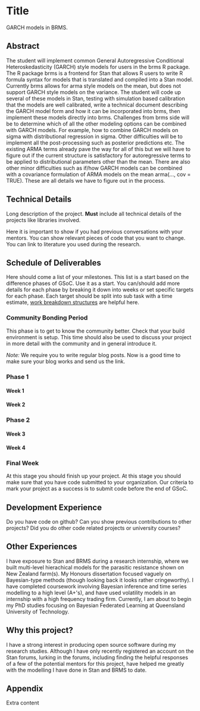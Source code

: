 #  Title 

GARCH models in BRMS.

## Abstract

The student will implement common General Autoregressive Conditional Heteroskedasticity (GARCH) style models for users in the brms R package. The R package brms is a frontend for Stan that allows R users to write R formula syntax for models that is translated and compiled into a Stan model. Currently brms allows for arma style models on the mean, but does not support GARCH style models on the variance. The student will code up several of these models in Stan, testing with simulation based calibration that the models are well calibrated, write a technical document describing the GARCH model form and how it can be incorporated into brms, then implement these models directly into brms. Challenges from brms side will be to determine which of all the other modeling options can be combined with GARCH models. For example, how to combine GARCH models on sigma with distributional regression in sigma. Other difficulties will be to implement all the post-processing such as posterior predictions etc. The existing ARMA terms already pave the way for all of this but we will have to figure out if the current structure is satisfactory for autoregressive terms to be applied to distributional parameters other than the mean. There are also other minor difficulties such as if/how GARCH models can be combined with a covariance formulation of ARMA models on the mean arma(..., cov = TRUE). These are all details we have to figure out in the process.

## Technical Details

Long description of the project. **Must** include all technical details of the
projects like libraries involved.

Here it is important to show if you had previous conversations with your
mentors. You can show relevant pieces of code that you want to change. You can
link to literature you used during the research.

## Schedule of Deliverables

Here should come a list of your milestones. This list is a start based on the
difference phases of GSoC. Use it as a start. You can/should add more details
for each phase by breaking it down into weeks or set specific targets for each
phase. Each target should be split into sub task with a time estimate, [work
breakdown structures][wbs] are helpful here.

### **Community Bonding Period**

This phase is to get to know the community better. Check that your build
environment is setup. This time should also be used to discuss your project in
more detail with the community and in general introduce it. 

*Note:* We require you to write regular blog posts. Now is a good time to make
sure your blog works and send us the link.

### **Phase 1**

#### Week 1

#### Week 2

### **Phase 2**

#### Week 3

#### Week 4


### **Final Week**

At this stage you should finish up your project. At this stage you should make
sure that you have code submitted to your organization. Our criteria to mark
your project as a success is to submit code before the end of GSoC.

## Development Experience

Do you have code on github? Can you show previous contributions to other projects?
Did you do other code related projects or university courses?

## Other Experiences

I have exposure to Stan and BRMS during a research internship, where we built multi-level hierachical models for the parasitic resistance shown on New Zealand farm(s). My Honours dissertation focused vaguely on Bayesian-type methods (though looking back it looks rather cringeworthy). I have completed coursework involving Bayesian inference and time series modelling to a high level (A+'s), and have used volatility models in an internship with a high frequency trading firm. Currently, I am about to begin my PhD studies focusing on Bayesian Federated Learning at Queensland University of Technology.

## Why this project?

I have a strong interest in producing open source software during my research studies. Although I have only recently registered an account on the Stan forums, lurking in the forums, including finding the helpful responses of a few of the potential mentors for this project, have helped me greatly with the modelling I have done in Stan and BRMS to date. 

## Appendix

Extra content

[wbs]: https://en.wikipedia.org/wiki/Work_breakdown_structure
